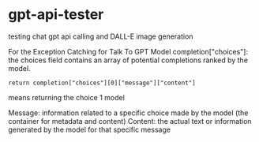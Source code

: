 # gpt-api-tester
testing chat gpt api calling and DALL-E image generation


For the Exception Catching for Talk To GPT Model
completion["choices"]: the choices field contains an array of potential completions ranked by the model.

    return completion["choices"][0]["message"]["content"] 
means returning the choice 1 model

Message: information related to a specific choice made by the model (the container for metadata and content)
Content: the actual text or information generated by the model for that specific message
